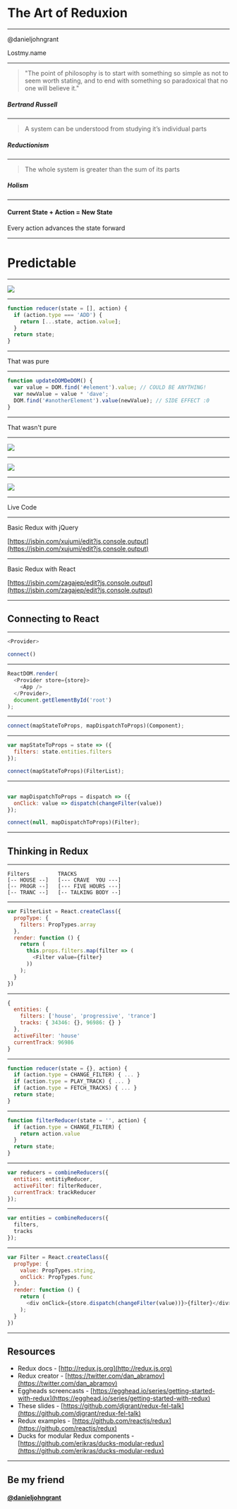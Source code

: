 # The Art of Reduxion

---

@danieljohngrant

Lostmy.name

---

> "The point of philosophy is to start with something so simple as not to seem worth stating, and to end with something so paradoxical that no one will believe it."

##### Bertrand Russell

---

> A system can be understood from studying it’s individual parts

##### Reductionism

---

> The whole system is greater than the sum of its parts

##### Holism

---

#### Current State + Action = New State

Every action advances the state forward

---

# Predictable

---

<image src="http://danielgrant.co/redux-fel-talk/images/pure-calc-4x2.png" />

---

```js
function reducer(state = [], action) {
  if (action.type === 'ADD') {
    return [...state, action.value];
  }
  return state;
}
```

---

That was pure

---

```js
function updateDOMDeDOM() {
  var value = DOM.find('#element').value; // COULD BE ANYTHING!
  var newValue = value * 'dave';
  DOM.find('#anotherElement').value(newValue); // SIDE EFFECT :0
}
```

---

That wasn't pure

---

<image src="http://danielgrant.co/redux-fel-talk/images/jquery-architecture-hand-color.jpg" />

---

<image src="http://danielgrant.co/redux-fel-talk/images/redux-architecture-hand-color.jpg" />

---

<image src="http://danielgrant.co/redux-fel-talk/images/redux-architecture.jpg" />

---

Live Code

---

Basic Redux with jQuery

[https://jsbin.com/xujumi/edit?js,console,output](https://jsbin.com/xujumi/edit?js,console,output)

---

Basic Redux with React

[https://jsbin.com/zagajep/edit?js,console,output](https://jsbin.com/zagajep/edit?js,console,output)

---

## Connecting to React

---

```js
<Provider>

connect()
````

---

```js
ReactDOM.render(
  <Provider store={store}>
    <App />
  </Provider>,
  document.getElementById('root')
);
```

---

```js
connect(mapStateToProps, mapDispatchToProps)(Component);
````

---

```js
var mapStateToProps = state => ({
  filters: state.entities.filters
});

connect(mapStateToProps)(FilterList);
```

---

```js

var mapDispatchToProps = dispatch => ({
  onClick: value => dispatch(changeFilter(value))
});

connect(null, mapDispatchToProps)(Filter);
```

---

## Thinking in Redux

---

```
Filters         TRACKS
[-- HOUSE --]   [--- CRAVE  YOU ---]
[-- PROGR --]   [--- FIVE HOURS ---]
[-- TRANC --]   [-- TALKING BODY --]
```

---

```js
var FilterList = React.createClass({
  propType: {
    filters: PropTypes.array
  },
  render: function () {
    return (
      this.props.filters.map(filter => (
        <Filter value={filter}
      ))
    );
  }
})
```

---

```js
{
  entities: {
    filters: ['house', 'progressive', 'trance']
    tracks: { 34346: {}, 96986: {} }
  },
  activeFilter: 'house'
  currentTrack: 96986
}
```

---

```js
function reducer(state = {}, action) {
  if (action.type = CHANGE_FILTER) { ... }
  if (action.type = PLAY_TRACK) { ... }
  if (action.type = FETCH_TRACKS) { ... }
  return state;
}
```

---

```js
function filterReducer(state = '', action) {
  if (action.type = CHANGE_FILTER) {
    return action.value
  }
  return state;
}
```

---

```js
var reducers = combineReducers({
  entities: entitiyReducer,
  activeFilter: filterReducer,
  currentTrack: trackReducer
});
```

---

```js
var entities = combineReducers({
  filters,
  tracks
});
```

---

```js
var Filter = React.createClass({
  propType: {
    value: PropTypes.string,
    onClick: PropTypes.func
  },
  render: function () {
    return (
      <div onClick={store.dispatch(changeFilter(value))}>{filter}</div>
    );
  }
})
```

---


## Resources

- Redux docs - [http://redux.js.org](http://redux.js.org)
- Redux creator - [https://twitter.com/dan_abramov](https://twitter.com/dan_abramov)
- Eggheads screencasts - [https://egghead.io/series/getting-started-with-redux](https://egghead.io/series/getting-started-with-redux)
- These slides - [https://github.com/djgrant/redux-fel-talk](https://github.com/djgrant/redux-fel-talk)
- Redux examples - [https://github.com/reactjs/redux](https://github.com/reactjs/redux)
- Ducks for modular Redux components - [https://github.com/erikras/ducks-modular-redux](https://github.com/erikras/ducks-modular-redux)

---

## Be my friend
#### [@danieljohngrant](https://twitter.com/danieljohngrant)
